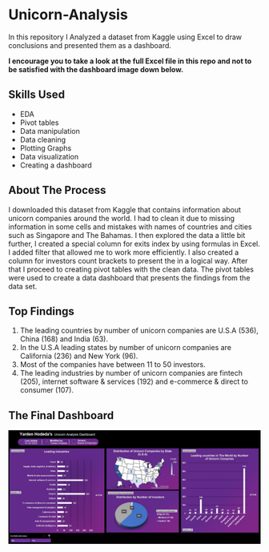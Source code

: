 # Unicorn-Analysis
In this repository I Analyzed a dataset from Kaggle using Excel to draw conclusions and presented them as a dashboard.

**I encourage you to take a look at the full Excel file in this repo and not to be satisfied with the dashboard image down below.**

## Skills Used
* EDA
* Pivot tables
* Data manipulation
* Data cleaning
* Plotting Graphs 
* Data visualization
* Creating a dashboard

## About The Process
I downloaded this dataset from Kaggle that contains information about unicorn companies around the world. I had to clean it due to missing information in some cells and mistakes with names of countries and cities such as Singapore and The Bahamas. I then explored the data a little bit further, I created a special column for exits index by using formulas in Excel. I added filter that allowed me to work more efficiently. I also created a column for investors count brackets to present the in a logical way. After that I proceed to creating pivot tables with the clean data. The pivot tables were used to create a data dashboard that presents the findings from the data set.

## Top Findings 
1.	The leading countries by number of unicorn companies are U.S.A (536), China (168) and India (63).
2.	In the U.S.A leading states by number of unicorn companies are California (236) and New York (96).
3.	Most of the companies have between 11 to 50 investors.
4.	The leading industries by number of unicorn companies are fintech (205), internet software & services (192) and e-commerce & direct to consumer (107).

## The Final Dashboard
![](https://github.com/YardenHodeda/Unicorn-Analysis/blob/9aceeb3297197d5da7d7c021c7e5208e803ede15/Dashboard.jpg)
